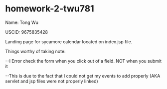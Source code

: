 # homework-2-twu781

Name: Tong Wu

USCID: 9675835428


Landing page for sycamore calendar located on index.jsp file.

Things worthy of taking note:

--I Error check the form when you click out of a field. NOT when you submit it

--This is due to the fact that I could not get my events to add properly (AKA servlet and jsp files were not properly linked)
